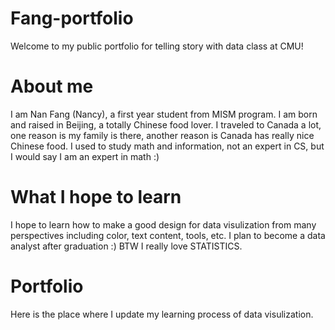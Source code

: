# Fang-portfolio
Welcome to my public portfolio for telling story with data class at CMU!

# About me
I am Nan Fang (Nancy), a first year student from MISM program. 
I am born and raised in Beijing, a totally Chinese food lover. I traveled to Canada a lot, one reason is my family is there, another reason is Canada has really nice Chinese food.
I used to study math and information, not an expert in CS, but I would say I am an expert in math :)

# What I hope to learn
I hope to learn how to make a good design for data visulization from many perspectives including color, text content, tools, etc.
I plan to become a data analyst after graduation :) BTW I really love STATISTICS.

# Portfolio
Here is the place where I update my learning process of data visulization. 
